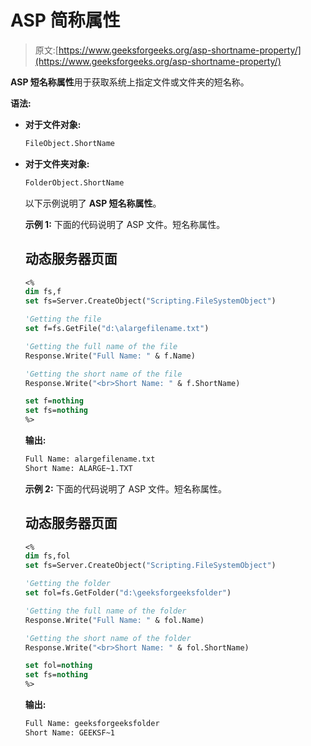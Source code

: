 # ASP 简称属性

> 原文:[https://www.geeksforgeeks.org/asp-shortname-property/](https://www.geeksforgeeks.org/asp-shortname-property/)

**ASP 短名称属性**用于获取系统上指定文件或文件夹的短名称。

**语法:**

*   **对于文件对象:**

    ```vb
    FileObject.ShortName
    ```

*   **对于文件夹对象:**

    ```vb
    FolderObject.ShortName
    ```

    以下示例说明了 **ASP 短名称属性**。

    **示例 1:** 下面的代码说明了 ASP 文件。短名称属性。

    ## 动态服务器页面

    ```vb
    <%
    dim fs,f
    set fs=Server.CreateObject("Scripting.FileSystemObject")

    'Getting the file
    set f=fs.GetFile("d:\alargefilename.txt")

    'Getting the full name of the file
    Response.Write("Full Name: " & f.Name)

    'Getting the short name of the file
    Response.Write("<br>Short Name: " & f.ShortName)

    set f=nothing
    set fs=nothing
    %>
    ```

    **输出:**

    ```vb
    Full Name: alargefilename.txt
    Short Name: ALARGE~1.TXT
    ```

    **示例 2:** 下面的代码说明了 ASP 文件。短名称属性。

    ## 动态服务器页面

    ```vb
    <%
    dim fs,fol
    set fs=Server.CreateObject("Scripting.FileSystemObject")

    'Getting the folder
    set fol=fs.GetFolder("d:\geeksforgeeksfolder")

    'Getting the full name of the folder
    Response.Write("Full Name: " & fol.Name)

    'Getting the short name of the folder
    Response.Write("<br>Short Name: " & fol.ShortName)

    set fol=nothing
    set fs=nothing
    %>
    ```

    **输出:**

    ```vb
    Full Name: geeksforgeeksfolder
    Short Name: GEEKSF~1
    ```